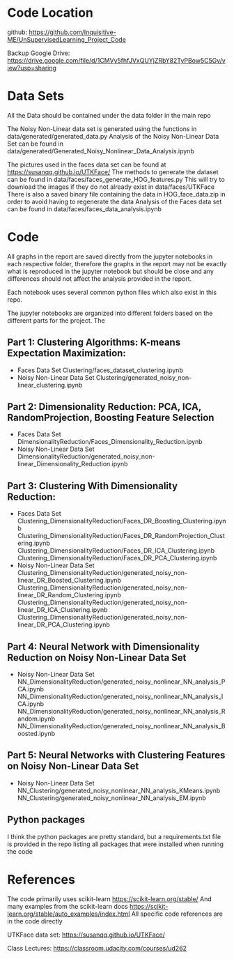 # Code Location
github: https://github.com/Inquisitive-ME/UnSupervisedLearning_Project_Code

Backup Google Drive: https://drive.google.com/file/d/1CMVy5fhfJVxQUYjZRbY82TyPBow5C5Gv/view?usp=sharing


# Data Sets
All the Data should be contained under the data folder in the main repo

The Noisy Non-Linear data set is generated using the functions in data/generated/generated_data.py
Analysis of the Noisy Non-Linear Data Set can be found in data/generated/Generated_Noisy_Nonlinear_Data_Analysis.ipynb

The pictures used in the faces data set can be found at https://susanqq.github.io/UTKFace/
The methods to generate the dataset can be found in data/faces/faces_generate_HOG_features.py
This will try to download the images if they do not already exist in data/faces/UTKFace
There is also a saved binary file containing the data in HOG_face_data.zip in order to avoid having to regenerate the data
Analysis of the Faces data set can be found in data/faces/faces_data_analysis.ipynb

# Code
All graphs in the report are saved directly from the jupyter notebooks in each respective folder,
therefore the graphs in the report may not be exactly what is reproduced in the jupyter notebook but should be close
and any differences should not affect the analysis provided in the report.

Each notebook uses several common python files which also exist in this repo.

The jupyter notebooks are organized into different folders based on the different parts for the project. The

## Part 1: Clustering Algorithms: K-means Expectation Maximization:

* Faces Data Set
    Clustering/faces_dataset_clustering.ipynb
* Noisy Non-Linear Data Set
    Clustering/generated_noisy_non-linear_clustering.ipynb

## Part 2: Dimensionality Reduction: PCA, ICA, RandomProjection, Boosting Feature Selection
* Faces Data Set
    DimensionalityReduction/Faces_Dimensionality_Reduction.ipynb
* Noisy Non-Linear Data Set
    DimensionalityReduction/generated_noisy_non-linear_Dimensionality_Reduction.ipynb

## Part 3: Clustering With Dimensionality Reduction:
* Faces Data Set
    Clustering_DimensionalityReduction/Faces_DR_Boosting_Clustering.ipynb 
    Clustering_DimensionalityReduction/Faces_DR_RandomProjection_Clustering.ipynb
    Clustering_DimensionalityReduction/Faces_DR_ICA_Clustering.ipynb
    Clustering_DimensionalityReduction/Faces_DR_PCA_Clustering.ipynb
* Noisy Non-Linear Data Set
    Clustering_DimensionalityReduction/generated_noisy_non-linear_DR_Boosted_Clustering.ipynb 
    Clustering_DimensionalityReduction/generated_noisy_non-linear_DR_Random_Clustering.ipynb
    Clustering_DimensionalityReduction/generated_noisy_non-linear_DR_ICA_Clustering.ipynb
    Clustering_DimensionalityReduction/generated_noisy_non-linear_DR_PCA_Clustering.ipynb

## Part 4: Neural Network with Dimensionality Reduction on Noisy Non-Linear Data Set
* Noisy Non-Linear Data Set
    NN_DimensionalityReduction/generated_noisy_nonlinear_NN_analysis_PCA.ipynb
    NN_DimensionalityReduction/generated_noisy_nonlinear_NN_analysis_ICA.ipynb
    NN_DimensionalityReduction/generated_noisy_nonlinear_NN_analysis_Random.ipynb
    NN_DimensionalityReduction/generated_noisy_nonlinear_NN_analysis_Boosted.ipynb

## Part 5: Neural Networks with Clustering Features on Noisy Non-Linear Data Set
* Noisy Non-Linear Data Set
    NN_Clustering/generated_noisy_nonlinear_NN_analysis_KMeans.ipynb
    NN_Clustering/generated_noisy_nonlinear_NN_analysis_EM.ipynb

## Python packages
I think the python packages are pretty standard, but a requirements.txt file is provided in the repo listing all packages
that were installed when running the code

# References
The code primarily uses scikit-learn https://scikit-learn.org/stable/
And many examples from the scikit-learn docs https://scikit-learn.org/stable/auto_examples/index.html
All specific code references are in the code directly

UTKFace data set:
https://susanqq.github.io/UTKFace/

Class Lectures:
https://classroom.udacity.com/courses/ud262